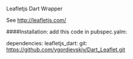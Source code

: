 Leafletjs Dart Wrapper 

See http://leafletjs.com/

####Installation:
add this code in pubspec.yalm:

dependencies:
	leafletjs_dart:
		git: https://github.com/vgordievskiy/Dart_Leaflet.git
